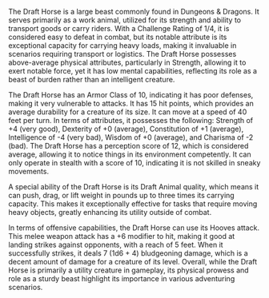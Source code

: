 The Draft Horse is a large beast commonly found in Dungeons & Dragons. It serves primarily as a work animal, utilized for its strength and ability to transport goods or carry riders. With a Challenge Rating of 1/4, it is considered easy to defeat in combat, but its notable attribute is its exceptional capacity for carrying heavy loads, making it invaluable in scenarios requiring transport or logistics. The Draft Horse possesses above-average physical attributes, particularly in Strength, allowing it to exert notable force, yet it has low mental capabilities, reflecting its role as a beast of burden rather than an intelligent creature. 

The Draft Horse has an Armor Class of 10, indicating it has poor defenses, making it very vulnerable to attacks. It has 15 hit points, which provides an average durability for a creature of its size. It can move at a speed of 40 feet per turn. In terms of attributes, it possesses the following: Strength of +4 (very good), Dexterity of +0 (average), Constitution of +1 (average), Intelligence of -4 (very bad), Wisdom of +0 (average), and Charisma of -2 (bad). The Draft Horse has a perception score of 12, which is considered average, allowing it to notice things in its environment competently. It can only operate in stealth with a score of 10, indicating it is not skilled in sneaky movements.

A special ability of the Draft Horse is its Draft Animal quality, which means it can push, drag, or lift weight in pounds up to three times its carrying capacity. This makes it exceptionally effective for tasks that require moving heavy objects, greatly enhancing its utility outside of combat.

In terms of offensive capabilities, the Draft Horse can use its Hooves attack. This melee weapon attack has a +6 modifier to hit, making it good at landing strikes against opponents, with a reach of 5 feet. When it successfully strikes, it deals 7 (1d6 + 4) bludgeoning damage, which is a decent amount of damage for a creature of its level. Overall, while the Draft Horse is primarily a utility creature in gameplay, its physical prowess and role as a sturdy beast highlight its importance in various adventuring scenarios.